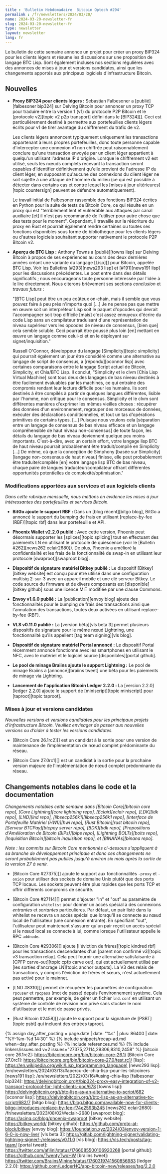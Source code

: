 ```yaml
---
title : 'Bulletin Hebdomadaire  Bitcoin Optech #294'
permalink : /fr/newsletters/2024/03/20/
name: 2024-03-20-newsletter-fr
slug: 2024-03-20-newsletter-fr
type: newsletter
layout: newsletter
lang: fr
---
```

Le bulletin de cette semaine annonce un projet pour créer un proxy BIP324 pour les clients légers
et résume les discussions sur une proposition de langage BTC Lisp. Sont également incluses nos sections
régulières avec des annonces de mises à jour et versions candidates, ainsi que les
changements apportés aux principaux logiciels d'infrastructure Bitcoin.

## Nouvelles

- **Proxy BIP324 pour clients légers :** Sebastian Falbesoner a [publié][falbesoner bip324] sur
  Delving Bitcoin pour annoncer un proxy TCP pour traduire entre la version 1 (v1) du protocole P2P
  Bitcoin et le [protocole v2][topic v2 p2p transport] défini dans le [BIP324][]. Ceci est
  particulièrement destiné à permettre aux portefeuilles clients légers écrits pour v1 de tirer
  avantage du chiffrement du trafic de v2.

  Les clients légers annoncent typiquement uniquement les transactions appartenant à leurs propres
  portefeuilles, donc toute personne capable d'intercepter une connexion v1 non chiffrée peut
  raisonnablement conclure qu'une transaction envoyée par un client léger appartient à quelqu'un
  utilisant l'adresse IP d'origine. Lorsque le chiffrement v2 est utilisé, seuls les nœuds complets
  recevant la transaction seront capables d'identifier définitivement qu'elle provient de l'adresse IP
  du client léger, en supposant qu'aucune des connexions du client léger ne soit sujette à une attaque
  de l'homme du milieu (ce qui est possible à détecter dans certains cas et contre lequel les [mises à
  jour ultérieures][topic countersign] peuvent se défendre automatiquement).

  Le travail initial de Falbesoner rassemble des fonctions BIP324 écrites en Python pour la suite de
  tests de Bitcoin Core, ce qui résulte en un proxy qui est "terriblement lent et vulnérable aux
  attaques par canal auxiliaire [et] il n'est pas recommandé de l'utiliser pour autre chose que des
  tests pour le moment". Cependant, il travaille sur la réécriture du proxy en Rust et pourrait
  également rendre certaines ou toutes ses fonctions disponibles sous forme de bibliothèque pour les
  clients légers ou d'autres logiciels souhaitant supporter nativement le protocole P2P Bitcoin v2.

- **Aperçu de BTC Lisp :** Anthony Towns a [publié][towns lisp] sur Delving Bitcoin à propos de ses
  expériences au cours des deux dernières années créant une variante du langage [Lisp][] pour Bitcoin,
  appelée BTC Lisp. Voir les Bulletins [#293][news293 lisp] et [#191][news191 lisp] pour les
  discussions précédentes. Le post entre dans des détails significatifs ; nous encourageons toute
  personne intéressée par l'idée à le lire directement. Nous citerons brièvement ses sections
  _conclusion_ et _travaux futurs_ :

  "[BTC Lisp] peut être un peu coûteux on-chain, mais il semble que vous pouvez faire à peu près
  n'importe quoi [...] Je ne pense pas que mettre en œuvre soit un interpréteur Lisp soit le paquet
  d'opcodes qui devrait l'accompagner soit trop difficile [mais] c'est assez ennuyeux d'écrire du code
  Lisp sans un compilateur traduisant d'une représentation de niveau supérieur vers les opcodes de
  niveau de consensus, [bien que] cela semble soluble. Ceci pourrait être poussé plus loin [en] mettant
  en œuvre un langage comme celui-ci et en le déployant sur signet/inquisition."

  Russell O'Connor, développeur du langage [Simplicity][topic simplicity] qui pourrait également un
  jour être considéré comme une alternative au langage de script de consensus, a [répondu][oconnor
  lisp] avec certaines comparaisons entre le langage Script actuel de Bitcoin, Simplicity, et Chia/BTC
  Lisp. Il conclut, "Simplicity et le clvm [Chia Lisp Virtual Machine] sont tous deux des langages de
  bas niveau destinés à être facilement évaluables par les machines, ce qui entraîne des compromis
  rendant leur lecture difficile pour les humains. Ils sont destinés à être compilés à partir de
  quelques langues différentes, lisible par l'homme, non critique pour le consensus. Simplicity et le
  clvm sont différentes manières d'exprimer les mêmes vieilles choses : récupérer des données d'un
  environnement, regrouper des morceaux de données, exécuter des déclarations conditionnelles, et tout
  un tas d'opérations primitives de certains types. [...] Puisque nous voulons cela [séparation entre
  un langage de consensus de bas niveau efficace et un langage compréhensible de haut niveau
  non-consensus] de toute façon, les détails du langage de bas niveau deviennent quelque peu moins
  importants. C'est-à-dire, avec un certain effort, votre langage lisp BTC de haut niveau pourrait
  probablement être traduit/compilé en Simplicity [...] De même, où que la conception de Simphony
  [basée sur Simplicity] [langage non-consensus de haut niveau] finisse, elle peut probablement être
  traduite/compilée [en] votre langage lisp BTC de bas niveau, chaque paire de langues
  traducteur/compilateur offrant différentes opportunités potentielles de complexité/optimisation."

### Modifications apportées aux services et aux logiciels clients

*Dans cette rubrique mensuelle, nous mettons en évidence les mises à jour
intéressantes des portefeuilles et services Bitcoin.*

- **BitGo ajoute le support RBF :**
  Dans un [blog récent][bitgo blog], BitGo a annoncé le support du bumping de frais en utilisant
  [replace-by-fee (RBF)][topic rbf] dans leur portefeuille et API.

- **Phoenix Wallet v2.2.0 publié :**
  Avec cette version, Phoenix peut désormais supporter les [splices][topic splicing] tout en
  effectuant des paiements LN en utilisant le protocole de quiescence (voir le [Bulletin #262][news262
  eclair2680]). De plus, Phoenix a amélioré la confidentialité et les frais de la fonctionnalité de
  swap-in en utilisant leur protocole [swaproot][swaproot blog].

- **Dispositif de signature matériel Bitkey publié :**
  Le dispositif [Bitkey][bitkey website] est conçu pour être utilisé dans une configuration multisig
  2-sur-3 avec un appareil mobile et une clé serveur Bitkey. Le code source du firmware et de divers
  composants est [disponible][bitkey github] sous une licence MIT modifiée par une clause Commons.

- **Envoy v1.6.0 publié :**
  La [publication][envoy blog] ajoute des fonctionnalités pour le bumping de frais des transactions
  ainsi que l'annulation des transactions, toutes deux activées en utilisant replace-by-fee (RBF).

- **VLS v0.11.0 publié :**
  La [version bêta][vls beta 3] permet plusieurs dispositifs de signature pour le même nœud Lightning,
  une fonctionnalité qu'ils appellent [tag team signing][vls blog].

- **Dispositif de signature matériel Portal annoncé :**
  Le dispositif Portal récemment annoncé fonctionne avec les smartphones en utilisant le NFC, avec le
  matériel et le logiciel source [disponibles][portal github].

- **Le pool de minage Braiins ajoute le support Lightning :**
  Le pool de minage Braiins a [annoncé][braiins tweet] une bêta pour les paiements de minage via
  Lightning.

- **Lancement de l'application Bitcoin Ledger 2.2.0 :**
  La [version 2.2.0][ledger 2.2.0] ajoute le support de [miniscript][topic miniscript]
  pour [taproot][topic taproot].

### Mises à jour et versions candidates

*Nouvelles versions et versions candidates pour les principaux projets d’infrastructure Bitcoin.
 Veuillez envisager de passer aux nouvelles versions ou d’aider à tester les versions candidates.*

- [Bitcoin Core 26.1rc2][] est un candidat à la sortie pour une version de maintenance
  de l'implémentation de nœud complet prédominante du réseau.

- [Bitcoin Core 27.0rc1][] est un candidat à la sortie pour la prochaine version majeure
  de l'implémentation de nœud complet prédominante du réseau.

## Changements notables dans le code et la documentation

_Changements notables cette semaine dans [Bitcoin Core][bitcoin core repo], [Core
Lightning][core lightning repo], [Eclair][eclair repo], [LDK][ldk repo],
[LND][lnd repo], [libsecp256k1][libsecp256k1 repo], [Interface de Portefeuille Matériel (HWI)][hwi
repo], [Rust Bitcoin][rust bitcoin repo], [Serveur BTCPay][btcpay server repo], [BDK][bdk repo],
[Propositions d'Amélioration de Bitcoin (BIPs)][bips repo], [Lightning BOLTs][bolts repo],
[Inquisition Bitcoin][bitcoin inquisition repo], et [BINANAs][binana repo]._

*Note : les commits sur Bitcoin Core mentionnés ci-dessous s'appliquent à sa branche de
développement principale et donc ces changements ne seront probablement pas publiés
jusqu'à environ six mois après la sortie de la version 27 à venir.*

- [Bitcoin Core #27375][] ajoute le support aux fonctionnalités `-proxy` et `-onion`
  pour utiliser des sockets de domaine Unix plutôt que des ports TCP locaux.
  Les sockets peuvent être plus rapides que les ports TCP et offrir différents compromis de sécurité.

- [Bitcoin Core #27114][] permet d'ajouter "in" et "out" au
  paramètre de configuration `whitelist` pour donner un accès spécial à
  des connexions _entrantes_ et _sortantes_ particulières. Par défaut, un pair
  listé dans la whitelist ne recevra un accès spécial que lorsqu'il
  se connecte au nœud local de l'utilisateur (une connexion entrante). En
  spécifiant "out", l'utilisateur peut maintenant s'assurer qu'un pair reçoit un accès spécial si le
  nœud local se connecte à lui, comme lorsque l'utilisateur appelle
  le RPC `addnode`.

- [Bitcoin Core #29306][] ajoute [l'éviction de frères][topic kindred
  rbf] pour les transactions descendantes d'un [parent non confirmé v3][topic v3 transaction relay].
  Cela peut fournir une alternative satisfaisante à [CPFP carve-out][topic cpfp carve out], qui est
  actuellement utilisé par [les sorties d'ancrage LN][topic anchor outputs]. La V3 des relais de transactions,
  y compris l'éviction de frères et sœurs, n'est actuellement pas activé pour le mainnet.

- [LND #8310][] permet de récupérer les paramètres de configuration `rpcuser` et `rpcpass` (mot de
  passe) depuis l'environnement système. Cela peut permettre, par exemple, de gérer un fichier
  `lnd.conf` en utilisant un système de contrôle de révision non privé sans stocker le nom
  d'utilisateur et le mot de passe privés.

- [Rust Bitcoin #2458][] ajoute le support pour la signature de [PSBT][topic psbt] qui incluent des
  entrées taproot.

{% assign day_after_posting = page.date | date: "%s" | plus: 86400 | date: "%Y-%m-%d 14:30" %}
{% include snippets/recap-ad.md when=day_after_posting %}
{% include references.md %}
{% include linkers/issues.md v=2 issues="27375,27114,29306,8310,2458" %}
[bitcoin core 26.1rc2]: https://bitcoincore.org/bin/bitcoin-core-26.1/
[Bitcoin Core 27.0rc1]: https://bitcoincore.org/bin/bitcoin-core-27.0/test.rc1/
[lisp]: https://en.wikipedia.org/wiki/Lisp_(programming_language)
[news293 lisp]: /en/newsletters/2024/03/13/#apercu-de-chia-lisp-pour-les-bitcoiners
[news191 lisp]: /en/newsletters/2022/03/16/#using-chia-lisp
[falbesoner bip324]: https://delvingbitcoin.org/t/bip324-proxy-easy-integration-of-v2-transport-protocol-for-light-clients-poc/678
[towns lisp]: https://delvingbitcoin.org/t/btc-lisp-as-an-alternative-to-script/682
[oconnor lisp]: https://delvingbitcoin.org/t/btc-lisp-as-an-alternative-to-script/682/7
[bitgo blog]: https://blog.bitgo.com/available-now-for-clients-bitgo-introduces-replace-by-fee-f74e2593b245
[news262 eclair2680]: /fr/newsletters/2023/08/02/#eclair-2680
[swaproot blog]: https://acinq.co/blog/phoenix-swaproot
[bitkey website]: https://bitkey.world/
[bitkey github]: https://github.com/proto-at-block/bitkey
[envoy blog]: https://foundation.xyz/2024/03/envoy-version-1-6-0-is-now-live/
[vls beta 3]: https://gitlab.com/lightning-signer/validating-lightning-signer/-/releases/v0.11.0
[vls blog]: https://vls.tech/posts/tag-team/
[portal tweet]: https://twitter.com/afilini/status/1766085500106920268
[portal github]: https://github.com/TwentyTwoHW
[braiins tweet]: https://twitter.com/BraiinsMining/status/1760319741560856983
[ledger 2.2.0]: https://github.com/LedgerHQ/app-bitcoin-new/releases/tag/2.2.0